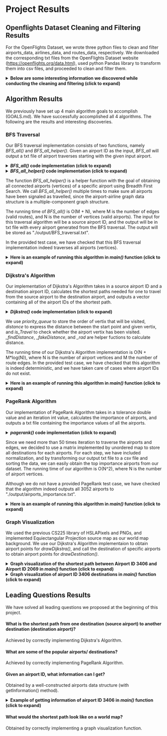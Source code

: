 # Project Results
## Openflights Dataset Cleaning and Filtering Results   
For the OpenFlights Dataset, we wrote three python files to clean and filter airports_data, airlines_data, and routes_data, respectively. We downloaded the corresponding txt files from the OpenFlights Dataset website (https://openflights.org/data.html), used python Pandas library to transform them into csv files, and proceeded to clean and filter them.  
  
<details>
  <summary> <b> Below are some interesting information we discovered while conducting the cleaning and filtering (click to expand) </b> </summary>  

 - __airports_data__
    1. We obtain the subset of airports_data by keeping the columns "Airport ID, Name, City, Country, IATA, ICAO, Latitude, Longitude, Altitude".  
    2. The largest airport ID is 14110, but there are only 7698 rows/airports (original data).  
    3. The only column with NaN is City, and most of these data represent military bases. They are irrelevant with our project goals, and we have removed these data rows.  
    4. There is only one data row that has "ICAO" attribute as NULL, which is "Sun Island Resort and SPA". We have removed this data, as it does not have an airport in reality.  
    5. We have removed all airports data with "Name" not containing the word "Airport", as nearly all of these data are military bases, heliports, etc.  
    6. There were no duplicates in the original data.  
 - __airlines_data__
    1. We obtain a subset of airlines_data by only using the "Airline ID, Name, Country, Active" attributes.  
    2. We removed all data rows that contained "NaN".  
    3. There were no duplicates in the original data.  
 - __routes_data__
    1. For the "Stops" column in the *routes.csv*, we filtered all the rows whose stops are greater than 0. After this filtering, all remaining data have "0" as the "Stops" value, so we deleted the "Stops" column.  
    2. The subset attributes we decided to use are "Airline (IATA or ICAO),Airline ID,Source Airport,Source Airport ID,Destination Airport,Destination Airport ID".  
    3. We dropped the data rows whose airport id is \N since the null airport id would not help us find specific airport node.  
 - __Combination of the three filtered data__
    1. We discovered that there exists airports data in the *airports_data_final.csv* where they do not have any corresponding routes data in *routes_data_final.csv*. In other words, there were some airports that are neither source airports or destination ariports. Relating to our graph structure, these data would have no effect on any functions we were implementing, take up space, and even affect our PageRank Algorithm implementation. We therefore deleted these airports data from the *airports_data_final.csv*, creating a new file named *airports_data_final_new.csv*.  
    2. The new airports data file contains 3052 different airports, all which are either source ariports or destination airports.  

 </details>
 
## Algorithm Results  
We previously have set up 4 main algorithm goals to accomplish (GOALS.md). We have successfully accomplished all 4 algorithms. The following are the results and interesting discoveries.  
### BFS Traversal  

Our BFS traversal implementation consists of two functions, namely *BFS_all()* and *BFS_all_helper()*. Given an airport ID as the input, *BFS_all* will output a txt file of airport traverses starting with the given input airport.  

<details>
  <summary> <b> <i> BFS_all() </i> code implementation (click to expand) </b> </summary>
  
  ```
 vector<string> Graph::BFS_all(int source_airport) {
    vector<string> output;
    if (airports.find(source_airport) == airports.end()) {
        std::cout << "Nonexisting airport ID." << std::endl;
        output.push_back("Nonexisting airport ID");
        return output;
    }
    vector<string> temp;

    _setInitial();
    queue<int> queue;
    temp = BFS_all_helper(source_airport, queue);
    for (auto str : temp) {output.push_back(str);}

    for (auto it : airports) {
        if (it.second -> isTravel == false) {
            temp = BFS_all_helper(it.first, queue);
            for (auto str : temp) {output.push_back(str);}
        }
    }
    
    ofstream fts("./output/BFS_traversal.txt");
    for (auto str : output) {
        fts << str << endl;
    }
    return output;
 }
  ```
 
 </details>
 
<details>
  <summary> <b> <i> BFS_all_helper() </i> code implementation (click to expand) </b> </summary>
  
  ```
 vector<string> Graph::BFS_all_helper(int airport_id, queue<int> queue) {
    vector<string> output;

    queue.push(airport_id);
    int current_airport = airport_id;
    if(airports.find(airport_id) != airports.end()){
        airports[airport_id] -> isTravel = true;
        
        while(!queue.empty()) {
            current_airport = queue.front();
            Airport * airport_temp = airports[current_airport];
            output.push_back(airport_temp->getAirportName());
            
            for(auto id : airport_temp->getDestinations()) {
                if(airports[id.first] -> isTravel == false) {
                    queue.push(id.first);
                    airports[id.first] -> isTravel = true;
                }
            }
            queue.pop();
        } 
        
    }
    return output;
 }
  ```
 
  </details>  
  

The function *BFS_all_helper()* is a helper function with the goal of obtaining all connected airports (vertices) of a specific airport using Breadth First Search. We call *BFS_all_helper()* multiple times to make sure all airports have been signaled as travelled, since the airport-airline graph data structure is a multiple-component graph structure.  
  
The running time of *BFS_all()* is O(M + N), where M is the number of edges (valid routes), and N is the number of vertices (valid airports). The input for this traversal algorithm will be a source airport ID, and the output will be in txt file with every airport generated from the BFS traversal. The output will be stored as "./output/BFS_traversal.txt".  

In the provided test case, we have checked that this BFS traversal implementation indeed traverses all airports (vertices).  
  
<details>
  <summary> <b> Here is an example of running this algorithm in <i> main() </i> function (click to expand) </b> </summary>  

  ```
  Hello! This is SPYE01000001 OpenFlights Data Analysis.
  get airport information -- enter 1.
  get shortest path between two airports -- enter 2.
  get important airports txt -- enter 3.
  get traversal txt -- enter 4.
  graph visualization of shortest path -- enter 5.
  graph visualization of destinations -- enter 6.
  4
   
  Enter airport ID: 
  3406
   
  The traversal information has been stored as ./output/BFS_traversal.txt
  ```
  This is the example output txt file, where Shanghai Pudong International Airport is at line 1, and Gobernador Castello Airport is at line 3052.  
  ```
  Shanghai Pudong International Airport
  Chongqing Jiangbei International Airport
  Chengdu Shuangliu International Airport
  ...
  ...
  Ovda International Airport
  Aviador C. Campos Airport
  Gobernador Castello Airport
  ```
  </details>  
  
  
### Dijkstra's Algorithm  
Our implementation of Dijkstra's Algorithm takes in a source airport ID and a destination airport ID, calculates the shortest paths needed for one to travel from the source airport to the destination airport, and outputs a vector containing all of the airport IDs of the shortest path.  

<details>
  <summary> <b> <i> Dijkstra() </i> code implementation (click to expand) </b> </summary>  
 
  ```
 vector<int> Graph::Dijkstra(int start1, int end1) {
    vector<int> paths;
    if ((getInformation(start1).size() == 1) || (getInformation(end1).size() == 1)) {
        paths.push_back(-1);
        return paths;
    }

    if(start1 == end1) {
        paths.push_back(start1);
        return paths;
    }

    vector<Airport *> outcome; 
    priority_queue<pair<double, Airport*>, vector<pair<double, Airport*>>, std::greater<pair<double, Airport*>>> check;
    _setInitial();
    Airport * start = airports[start1];
    start->distance = 0;
    start->LastNode = -1;
    check.push({0.0,start});
    while (!check.empty()) {
        Airport * airport = check.top().second;
        check.pop();
        airport->isTravel = true;
        for(pair<int, int> & target : airport -> getDestinations()) {
            Airport * targetPort = airports[target.first];
            if(!targetPort->isTravel) {
                double curDistance = _findDistance(airport->getUniqueID(), target.first) + airport->distance;
                if (targetPort->distance > curDistance) {
                    targetPort->distance = curDistance;
                    check.push(pair<double, Airport*> (curDistance,targetPort));
                    targetPort->LastNode = airport->getUniqueID();
                }
            }
        }
    }
    
    Airport * end = airports[end1];
    if(end->distance == -1) {
        cout << "no connection between two airports" << endl;
    } else {
        Airport * curAirport = end;
        while (curAirport->LastNode != -1) {
            outcome.push_back(curAirport);
            curAirport = airports[curAirport->LastNode];
        }
        paths.push_back(start1);
        for(int i = outcome.size() - 1; i >= 0; i--) {
            paths.push_back(outcome[i]->getUniqueID());
        }
    }
    return paths;
 }
  ```
 
</details>  
  
We use *priority_queue* to store the order of vertix that will be visited, *distance* to express the distance between the start point and given vertix, and *is_Travel* to check whether the airport vertix has been visited. *_findDistance*, *_fakeDistance*, and *_rad* are helper fuctions to calculate distance.  

The running time of our Dijkstra's Algorithm implementation is O(N + M*log(N)), where N is the number of airport vertices and M the number of route edges. In the provided test case, we have checked that this algorithm is indeed deterministic, and we have taken care of cases where airport IDs do not exist.  

<details>
  <summary> <b> Here is an example of running this algorithm in <i> main() </i> function (click to expand) </b> </summary>  
 
  ```
Hello! This is SPYE01000001 OpenFlights Data Analysis.
get airport information -- enter 1.
get shortest path between two airports -- enter 2.
get important airports txt -- enter 3.
get traversal txt -- enter 4.
graph visualization of shortest path -- enter 5.
graph visualization of destinations -- enter 6.
2
 
Enter source airport ID: 
3406
 
Enter destination airport ID: 
2069
 
Shanghai Pudong International Airport (3406) 
Indira Gandhi International Airport (3093) 
King Fahd International Airport (2064) 
Ha'il Airport (2069) 
  ```
 
</details>  

   

### PageRank Algorithm
Our implementation of PageRank Algorithm takes in a tolerance double value and an iteration int value, calculates the importance of airports, and outputs a txt file containing the importance values of all the airports.  

<details>
  <summary> <b> <i> pagerank() </i> code implementation (click to expand) </b> </summary>  
 
  ```
 void Graph::pagerank(double tolerance, int iteration) {
    double PR_initial = 1.0 / airports.size();
    for (auto & airport : airports) {
        airport.second->PR_value = PR_initial;
    }
    unordered_map<int, unordered_map<int, int>> adj_matrix;

    for (auto i : airports) {
        unordered_map<int, int> temp_dis;
        for (auto des : i.second->getDestinations()) {
            temp_dis[des.first] = des.second;
            i.second->total_lines+=des.second;
        }
        adj_matrix[i.first] = temp_dis;
    }

    //iteration 100 times for updating new pagevalue
    double page_sum = 1.0;
    double page_sum_temp = 0.0;
    int count = 0;
    while (abs(page_sum - page_sum_temp) > tolerance || count < iteration) {
        if (count != 0) {
            page_sum = page_sum_temp;
        }
        count++;
        //normalize PR_value
        for (auto & air : airports) {
            air.second->PR_value = air.second->PR_value / page_sum;
        }
        //begin to find
        page_sum_temp = 0;
        for (auto & air : airports) {
            page_sum_temp += air.second->PR_value;
            double temp = 0.0;
            for (auto & map : adj_matrix) {
                if (map.second.find(air.first) != map.second.end()) {
                        temp += (airports[map.first]->PR_value / (double) airports[map.first]->total_lines) * (double) map.second[air.first];
                }
            }
            air.second->PR_value = temp;
        }
    }
    for (auto & air : airports) {
        air.second->PR_value = air.second->PR_value / page_sum;
    }
    ofstream fts("./output/airports_importance.txt");
    double sum = 0;
    for (auto &p : airports) {
        sum += p.second->PR_value;
        fts<<p.second->getAirportName() + "," + to_string(p.second->PR_value) <<endl;
    }
 }
  ```
 
</details>  
 
Since we need more than 50 times iteration to traverse the airports and edges, we decided to use a matrix implemented by unordered map to store all destinations for each airports. For each step, we have included normalization, and by transforming our output txt file to a csv file and sorting the data, we can easily obtain the top importance airports from our dataset. The running time of our algorithm is O(N^2), where N is the number of airport vertices.  

Although we do not have a provided PageRank test case, we have checked that the algorithm indeed outputs all 3052 airports to "./output/airports_importance.txt".  

<details>
  <summary> <b> Here is an example of running this algorithm in <i> main() </i> function (click to expand) </b> </summary>  
 
  ```
Hello! This is SPYE01000001 OpenFlights Data Analysis.
get airport information -- enter 1.
get shortest path between two airports -- enter 2.
get important airports txt -- enter 3.
get traversal txt -- enter 4.
graph visualization of shortest path -- enter 5.
graph visualization of destinations -- enter 6.
3
 
Variable tolerance is a double from (0,1).
Enter tolerance for PageRank Algorithm: 
0.02
 
Variable iteration can be value 10 or value 100 (may take 5 min).
Enter iteration for PageRank Algorithm: 
100
 
Output has been stored as ./output/airports_importance
  ```
  
If we change the output txt file to a csv file, and sort the pagerank values from largest to smallest, we can get a list of top importance airports. Here is the top 14 important airports obtained from the example above.  
  
![example3](https://github-dev.cs.illinois.edu/cs225-fa21/ruozhen2-xx19-kangyuf2-yuxuan19/blob/main/output/example_airports_importance_0.02_100_top14.jpg)

</details>  

  
### Graph Visualization  
We used the previous CS225 library of HSLAPixels and PNGs, and implemented Equiectangular Projection source map as our world map background. We use our Dijkstra's Algorithm implementaion to obtain airport points for *drawDijkstra()*, and call the destination of specific airports to obtain airport points for *drawDestination()*.  

<details>
  <summary> <b> Graph visualization of the shortest path between Airport ID 3406 and Airport ID 2069 in <i> main() </i> function (click to expand) </b> </summary>  
 
  ```
Hello! This is SPYE01000001 OpenFlights Data Analysis.
get airport information -- enter 1.
get shortest path between two airports -- enter 2.
get important airports txt -- enter 3.
get traversal txt -- enter 4.
graph visualization of shortest path -- enter 5.
graph visualization of destinations -- enter 6.
5
 
Enter source airport ID: 
3406
 
Enter destination airport ID: 
2069
 
The graph visualization has been stored as ./output/outcome_dijkstra.png
  ```
![example1](https://github-dev.cs.illinois.edu/cs225-fa21/ruozhen2-xx19-kangyuf2-yuxuan19/blob/main/output/example_dijkstra_3406to2069.png) 
  
</details> 
  
<details>
  <summary> <b> Graph visualization of airport ID 3406 destinations in <i> main() </i> function (click to expand) </b> </summary>  
 
  ```
Hello! This is SPYE01000001 OpenFlights Data Analysis.
get airport information -- enter 1.
get shortest path between two airports -- enter 2.
get important airports txt -- enter 3.
get traversal txt -- enter 4.
graph visualization of shortest path -- enter 5.
graph visualization of destinations -- enter 6.
6
 
Enter airport ID:
3406
 
The graph visualization has been stored as ./output/outcome_destination.png
  ```
![example2](https://github-dev.cs.illinois.edu/cs225-fa21/ruozhen2-xx19-kangyuf2-yuxuan19/blob/main/output/example_destination_3406.png)  
  
</details>  

## Leading Questions Results  
We have solved all leading questions we proposed at the beginning of this project.  
#### What is the shortest path from one destination (source airport) to another destination (destination airport)?  
Achieved by correctly implementing Dijkstra's Algorithm.  
#### What are some of the popular airports/ destinations?
Achieved by correctly implementing PageRank Algorithm.
#### Given an airport ID, what information can I get?
Obtained by a well-constructed airports data structure (with getInformation() method).  

<details>
  <summary> <b> Example of getting information of airport ID 3406 in <i> main() </i> function (click to expand) </b> </summary>  
 
  ```
Hello! This is SPYE01000001 OpenFlights Data Analysis.
get airport information -- enter 1.
get shortest path between two airports -- enter 2.
get important airports txt -- enter 3.
get traversal txt -- enter 4.
graph visualization of shortest path -- enter 5.
graph visualization of destinations -- enter 6.
1
 
Enter airport ID: 
3406

Airport name: Shanghai Pudong International Airport
Airport ID: 3406
City: Shanghai
Country: China
IATA: PVG
ICAO: ZSPD
Latitude: 31.143400
Longitude: 121.805000
  ```
  
</details>   


#### What would the shortest path look like on a world map?
Obtained by correctly implementing a graph visualization function.  
